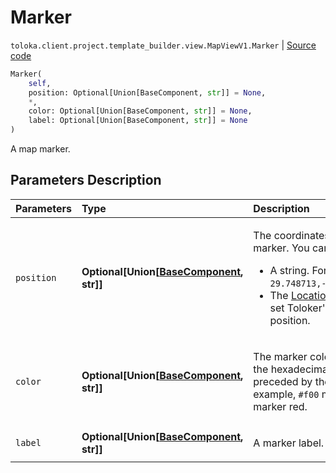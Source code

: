 # Marker
`toloka.client.project.template_builder.view.MapViewV1.Marker` | [Source code](https://github.com/Toloka/toloka-kit/blob/v1.2.0/src/client/project/template_builder/view.py#L459)

```python
Marker(
    self,
    position: Optional[Union[BaseComponent, str]] = None,
    *,
    color: Optional[Union[BaseComponent, str]] = None,
    label: Optional[Union[BaseComponent, str]] = None
)
```

A map marker.

## Parameters Description

| Parameters | Type | Description |
| :----------| :----| :-----------|
`position`|**Optional\[Union\[[BaseComponent](toloka.client.project.template_builder.base.BaseComponent.md), str\]\]**|<p>The coordinates of the marker. You can use:</p> <ul> <li>A string. For example, `29.748713,-95.404287`.</li> <li>The [LocationData](toloka.client.project.template_builder.data.LocationData.md) to set Toloker&#x27;s current position.</li> </ul>
`color`|**Optional\[Union\[[BaseComponent](toloka.client.project.template_builder.base.BaseComponent.md), str\]\]**|<p>The marker color. Use the hexadecimal values preceded by the `#`. For example, `#f00` makes the marker red.</p>
`label`|**Optional\[Union\[[BaseComponent](toloka.client.project.template_builder.base.BaseComponent.md), str\]\]**|<p>A marker label.</p>
